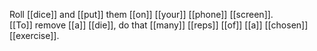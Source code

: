Roll [[dice]] and [[put]] them [[on]] [[your]] [[phone]] [[screen]].  
[[To]] remove [[a]] [[die]], do that [[many]] [[reps]] [[of]] [[a]] [[chosen]] [[exercise]].